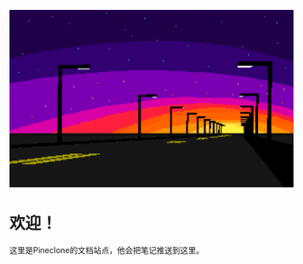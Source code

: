 

![Sprite-0004](./README.assets/Sprite-0004-1725435787956-2.gif)

# 欢迎！

这里是Pineclone的文档站点，他会把笔记推送到这里。

